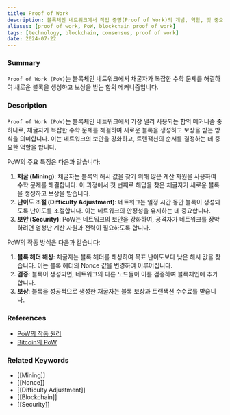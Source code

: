 ```yaml
---
title: Proof of Work
description: 블록체인 네트워크에서 작업 증명(Proof of Work)의 개념, 역할, 및 중요성을 다룹니다.
aliases: [proof of work, PoW, blockchain proof of work]
tags: [technology, blockchain, consensus, proof of work]
date: 2024-07-22
---
```

### Summary

`Proof of Work (PoW)`는 블록체인 네트워크에서 채굴자가 복잡한 수학 문제를 해결하여 새로운 블록을 생성하고 보상을 받는 합의 메커니즘입니다.

### Description

`Proof of Work (PoW)`는 블록체인 네트워크에서 가장 널리 사용되는 합의 메커니즘 중 하나로, 채굴자가 복잡한 수학 문제를 해결하여 새로운 블록을 생성하고 보상을 받는 방식을 의미합니다. 이는 네트워크의 보안을 강화하고, 트랜잭션의 순서를 결정하는 데 중요한 역할을 합니다.

PoW의 주요 특징은 다음과 같습니다:

1. **채굴 (Mining)**: 채굴자는 블록의 해시 값을 찾기 위해 많은 계산 자원을 사용하여 수학 문제를 해결합니다. 이 과정에서 첫 번째로 해답을 찾은 채굴자가 새로운 블록을 생성하고 보상을 받습니다.
2. **난이도 조절 (Difficulty Adjustment)**: 네트워크는 일정 시간 동안 블록이 생성되도록 난이도를 조절합니다. 이는 네트워크의 안정성을 유지하는 데 중요합니다.
3. **보안 (Security)**: PoW는 네트워크의 보안을 강화하여, 공격자가 네트워크를 장악하려면 엄청난 계산 자원과 전력이 필요하도록 합니다.

PoW의 작동 방식은 다음과 같습니다:

1. **블록 헤더 해싱**: 채굴자는 블록 헤더를 해싱하여 목표 난이도보다 낮은 해시 값을 찾습니다. 이는 블록 헤더의 Nonce 값을 변경하여 이루어집니다.
2. **검증**: 블록이 생성되면, 네트워크의 다른 노드들이 이를 검증하여 블록체인에 추가합니다.
3. **보상**: 블록을 성공적으로 생성한 채굴자는 블록 보상과 트랜잭션 수수료를 받습니다.

### References

- [PoW의 작동 원리](https://ethereum.org/en/developers/docs/consensus-mechanisms/pow/)
- [Bitcoin의 PoW](https://bitcoin.org/en/how-it-works#proof-of-work)

### Related Keywords

- [[Mining]]
- [[Nonce]]
- [[Difficulty Adjustment]]
- [[Blockchain]]
- [[Security]]
